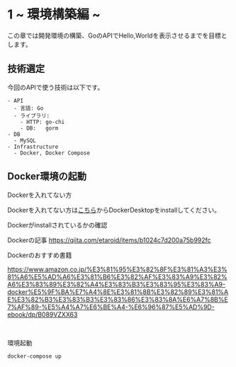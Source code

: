 # 1 ~ 環境構築編 ~

この章では開発環境の構築、GoのAPIでHello,Worldを表示させるまでを目標とします。

## 技術選定

今回のAPIで使う技術は以下です。

```
- API
  - 言語: Go
  - ライブラリ:
    - HTTP: go-chi
    - DB:   gorm
- DB
  - MySQL
- Infrastructure
  - Docker, Docker Compose

```


## Docker環境の起動

Dockerを入れてない方

Dockerを入れてない方は[こちら](https://www.docker.com/products/docker-desktop/)からDockerDesktopをinstallしてください。


Dockerがinstallされているかの確認

Dockerの記事 https://qiita.com/etaroid/items/b1024c7d200a75b992fc

Dockerのおすすめ書籍

https://www.amazon.co.jp/%E3%81%95%E3%82%8F%E3%81%A3%E3%81%A6%E5%AD%A6%E3%81%B6%E3%82%AF%E3%83%A9%E3%82%A6%E3%83%89%E3%82%A4%E3%83%B3%E3%83%95%E3%83%A9-docker%E5%9F%BA%E7%A4%8E%E3%81%8B%E3%82%89%E3%81%AE%E3%82%B3%E3%83%B3%E3%83%86%E3%83%8A%E6%A7%8B%E7%AF%89-%E5%A4%A7%E6%BE%A4-%E6%96%87%E5%AD%9D-ebook/dp/B089VZXX63



<br>

環境起動

```
docker-compose up
```